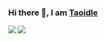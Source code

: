 ### Hi there 👋, I am [Taoidle](https://www.taoidle.com)

<!--
**Taoidle/Taoidle** is a ✨ _special_ ✨ repository because its `README.md` (this file) appears on your GitHub profile.

Here are some ideas to get you started:

- 🔭 I’m currently working on ...
- 🌱 I’m currently learning ...
- 👯 I’m looking to collaborate on ...
- 🤔 I’m looking for help with ...
- 💬 Ask me about ...
- 📫 How to reach me: ...
- 😄 Pronouns: ...
- ⚡ Fun fact: ...
-->
<a href="#">
  <img align="left" src="https://github-readme-stats.vercel.app/api?username=taoidle&show_icons=true&hide_border=true&&exclude_repo=taoidle.github.io" />
  <img align="left" src="https://github-readme-stats.vercel.app/api/top-langs/?username=taoidle&layout=compact&hide_border=true&&exclude_repo=taoidle.github.io" />
</a>
